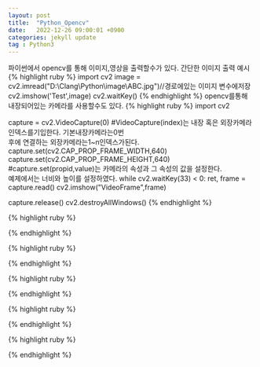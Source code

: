 ```yaml
---
layout: post
title:  "Python_Opencv"
date:   2022-12-26 09:00:01 +0900
categories: jekyll update
tag : Python3
---
```

  파이썬에서 opencv를 통해 이미지,영상을 출력할수가 있다.
  간단한 이미지 출력 예시
 {% highlight ruby %}
  import cv2
  image = cv2.imread("D:\Clang\Python\image\ABC.jpg")//경로에있는 이미지 변수에저장
  cv2.imshow('Test',image)
  cv2.waitKey()
 {% endhighlight %}
 opencv를통해 내장되어있는 카메라를 사용할수도 있다.
 {% highlight ruby %}
  import cv2

  capture = cv2.VideoCapture(0)
  #VideoCapture(index)는 내장 혹은 외장카메라 인덱스를기입한다. 기본내장카메라는0번<br/>
  후에 연결하는 외장카메라는1~n인덱스가된다.
  capture.set(cv2.CAP_PROP_FRAME_WIDTH,640)
  capture.set(cv2.CAP_PROP_FRAME_HEIGHT,640)
  #capture.set(propid,value)는 카메라의 속성과 그 속성의 값을  설정한다.<br/>
  예제에서는 너비와 높이를 설정하였다.
  while cv2.waitKey(33) < 0:
      ret, frame = capture.read()
      cv2.imshow("VideoFrame",frame)

  capture.release()
  cv2.destroyAllWindows()
 {% endhighlight %}

 {% highlight ruby %}
 
 {% endhighlight %}

 {% highlight ruby %}
 
 {% endhighlight %}

 {% highlight ruby %}
 
 {% endhighlight %}

 {% highlight ruby %}
 
 {% endhighlight %}

 {% highlight ruby %}
 
 {% endhighlight %}
